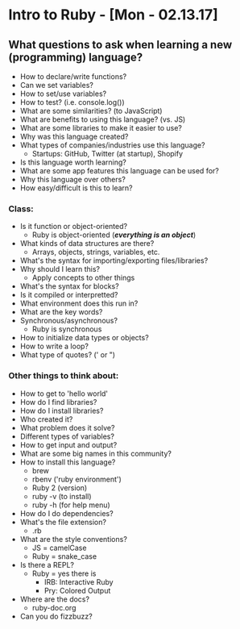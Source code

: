 # Intro to Ruby - [Mon - 02.13.17]

## What questions to ask when learning a new (programming) language? 
- How to declare/write functions? 
- Can we set variables?
- How to set/use variables? 
- How to test? (i.e. console.log())
- What are some similarities? (to JavaScript)
- What are benefits to using this language? (vs. JS)
- What are some libraries to make it easier to use? 
- Why was this language created?
- What types of companies/industries use this language? 
    - Startups: GitHub, Twitter (at startup), Shopify
- Is this language worth learning? 
- What are some app features this language can be used for? 
- Why this language over others? 
- How easy/difficult is this to learn? 

### Class:
- Is it function or object-oriented? 
    - Ruby is object-oriented (_**everything is an object**_)
- What kinds of data structures are there?
    - Arrays, objects, strings, variables, etc. 
- What's the syntax for importing/exporting files/libraries?
- Why should I learn this? 
    - Apply concepts to other things
- What's the syntax for blocks?
- Is it compiled or interpretted?
- What environment does this run in? 
- What are the key words?
- Synchronous/asynchronous? 
    - Ruby is synchronous
- How to initialize data types or objects?
- How to write a loop? 
- What type of quotes? (' or ")

### Other things to think about:
- How to get to 'hello world'
- How do I find libraries?
- How do I install libraries?
- Who created it? 
- What problem does it solve? 
- Different types of variables? 
- How to get input and output? 
- What are some big names in this community? 
- How to install this language? 
    - brew
    - rbenv ('ruby environment')
    - Ruby 2 (version)
    - ruby -v (to install)
    - ruby -h (for help menu)
- How do I do dependencies? 
- What's the file extension? 
    - .rb
- What are the style conventions? 
    - JS = camelCase
    - Ruby = snake_case 
- Is there a REPL? 
    - Ruby = yes there is 
        - IRB: Interactive Ruby
        - Pry: Colored Output
- Where are the docs? 
    - ruby-doc.org
- Can you do fizzbuzz?
